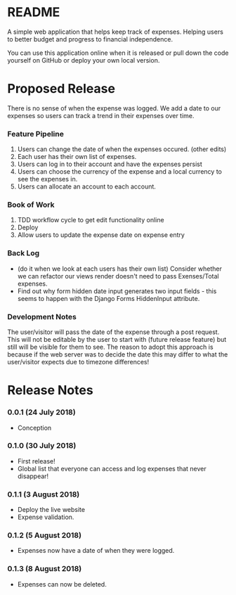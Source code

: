 README
======

A simple web application that helps keep track of expenses. Helping users to better budget and progress to financial independence.

You can use this application online when it is released or pull down the code yourself on GitHub or deploy your own local version.

Proposed Release
================

There is no sense of when the expense was logged. We add a date to our expenses
so users can track a trend in their expenses over time.

### Feature Pipeline
1. Users can change the date of when the expenses occured. (other edits)
2. Each user has their own list of expenses.
3. Users can log in to their account and have the expenses persist
4. Users can choose the currency of the expense and a local currency to see the expenses in.
5. Users can allocate an account to each account.

### Book of Work
1. TDD workflow cycle to get edit functionality online
2. Deploy
3. Allow users to update the expense date on expense entry

### Back Log
* (do it when we look at each users has their own list) Consider whether we can refactor our views render doesn't need to pass Exenses/Total expenses.
* Find out why form hidden date input generates two input fields - this seems to happen with the Django Forms HiddenInput attribute.

### Development Notes

The user/visitor will pass the date of the expense through a post request. This
will not be editable by the user to start with (future release feature) but
still will be visible for them to see. The reason to adopt this approach is
because if the web server was to decide the date this may differ to what the
user/visitor expects due to timezone differences!

Release Notes
=============

### 0.0.1 (24 July 2018)

* Conception

### 0.1.0 (30 July 2018)

* First release!
* Global list that everyone can access and log expenses that never disappear!

### 0.1.1 (3 August 2018)

* Deploy the live website
* Expense validation.

### 0.1.2 (5 August 2018)

* Expenses now have a date of when they were logged.

### 0.1.3 (8 August 2018)

* Expenses can now be deleted.
